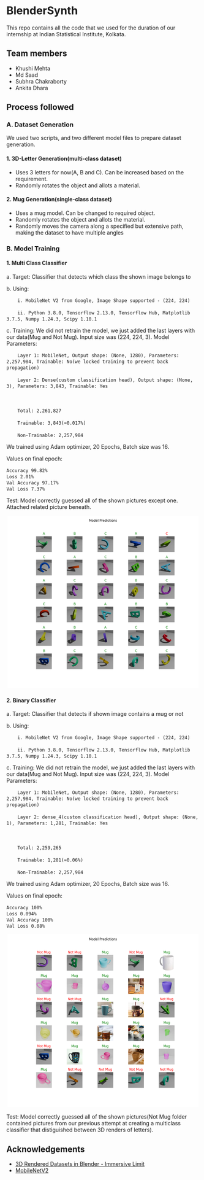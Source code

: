 
# BlenderSynth

This repo contains all the code that we used for the duration of our internship at Indian Statistical Institute, Kolkata.




## Team members

- Khushi Mehta
- Md Saad
- Subhra Chakraborty
- Ankita Dhara



## Process followed

### A. Dataset Generation

We used two scripts, and two different model files to prepare dataset generation.

#### 1. 3D-Letter Generation(multi-class dataset)
- Uses 3 letters for now(A, B and C). Can be increased based on the requirement.
- Randomly rotates the object and allots a material.


#### 2. Mug Generation(single-class dataset)
- Uses a mug model. Can be changed to required object.
- Randomly rotates the object and allots the material.
- Randomly moves the camera along a specified but extensive path, making the dataset to have multiple angles

### B. Model Training

#### 1. Multi Class Classifier
a. Target: Classifier that detects which class the shown image belongs to

b. Using:
```
	i. MobileNet V2 from Google, Image Shape supported - (224, 224)

	ii. Python 3.8.0, Tensorflow 2.13.0, Tensorflow Hub, Matplotlib 3.7.5, Numpy 1.24.3, Scipy 1.10.1
```
c. Training: We did not retrain the model, we just added the last layers with our data(Mug and Not Mug). Input size was (224, 224, 3). 
Model Parameters:
```
	Layer 1: MobileNet, Output shape: (None, 1280), Parameters: 2,257,984, Trainable: No(we locked training to prevent back propagation)

	Layer 2: Dense(custom classification head), Output shape: (None, 3), Parameters: 3,843, Trainable: Yes



	Total: 2,261,827

	Trainable: 3,843(≈0.017%)

	Non-Trainable: 2,257,984
```

We trained using Adam optimizer, 20 Epochs, Batch size was 16.

Values on final epoch: 
```
Accuracy 99.82%
Loss 2.01%
Val Accuracy 97.17% 
Val Loss 7.37%
```

Test: Model correctly guessed all of the shown pictures except one. Attached related picture beneath.
<p align="center">
<img src="images/multiclass.png" alt="Multi Class Prediction" width=500>
</p>

#### 2. Binary Classifier
a. Target: Classifier that detects if shown image contains a mug or not

b. Using:
```  
	i. MobileNet V2 from Google, Image Shape supported - (224, 224)

	ii. Python 3.8.0, Tensorflow 2.13.0, Tensorflow Hub, Matplotlib 3.7.5, Numpy 1.24.3, Scipy 1.10.1 
```

c. Training: We did not retrain the model, we just added the last layers with our data(Mug and Not Mug). Input size was (224, 224, 3). 
Model Parameters:
```
	Layer 1: MobileNet, Output shape: (None, 1280), Parameters: 2,257,984, Trainable: No(we locked training to prevent back propagation)

	Layer 2: dense_4(custom classification head), Output shape: (None, 1), Parameters: 1,281, Trainable: Yes



	Total: 2,259,265

	Trainable: 1,281(≈0.06%)

	Non-Trainable: 2,257,984
```


We trained using Adam optimizer, 20 Epochs, Batch size was 16.

Values on final epoch: 
```
Accuracy 100%
Loss 0.094%
Val Accuracy 100%
Val Loss 0.08%
```


<p align="center">
<img src="images/binaryclassifier.png" alt="Binary Prediction" width=500>
</p>

Test: Model correctly guessed all of the shown pictures(Not Mug folder contained pictures from our previous attempt at creating a multiclass classifier that distiguished between 3D renders of letters).
## Acknowledgements

 - [3D Rendered Datasets in Blender - Immersive Limit](https://www.youtube.com/watch?v=E1Pqpfg5kSo&list=PLq7npTWbkgVD9KdMI_EekeaRcM7vFXCT0)
 - [MobileNetV2](https://www.kaggle.com/models/google/mobilenet-v2/tensorFlow2/100-224-feature-vector/1?tfhub-redirect=true)
